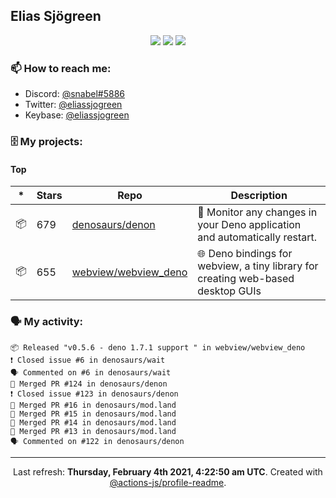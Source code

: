 ## Elias Sjögreen

<p align="center">
  <img src="https://img.shields.io/badge/🎂-dec. 2003-success" />
  <img src="https://img.shields.io/badge/🌎-Stockholm-informational" />
  <img src="https://img.shields.io/badge/👦-He/Him-informational" />
</p>

### 📫 How to reach me:

- Discord: [@snabel#5886](https://discord.com/users/267978757799673866)
- Twitter: [@eliassjogreen](https://twitter.com/eliassjogreen)
- Keybase: [@eliassjogreen](https://keybase.io/eliassjogreen)

### 🗄 My projects:

#### Top
|*|Stars|Repo|Description|
|---|---|---|---|
| 📦 | 679 | [denosaurs/denon](https://github.com/denosaurs/denon) | 👀 Monitor any changes in your Deno application and automatically restart. |
| 📦 | 655 | [webview/webview_deno](https://github.com/webview/webview_deno) | 🌐 Deno bindings for webview, a tiny library for creating web-based desktop GUIs |

### 🗣 My activity:

```
📦 Released "v0.5.6 - deno 1.7.1 support " in webview/webview_deno
❗️ Closed issue #6 in denosaurs/wait
🗣 Commented on #6 in denosaurs/wait
🎉 Merged PR #124 in denosaurs/denon
❗️ Closed issue #123 in denosaurs/denon
🎉 Merged PR #16 in denosaurs/mod.land
🎉 Merged PR #15 in denosaurs/mod.land
🎉 Merged PR #14 in denosaurs/mod.land
🎉 Merged PR #13 in denosaurs/mod.land
🗣 Commented on #122 in denosaurs/denon
```

------------
<p align="center">Last refresh: <b>Thursday, February 4th 2021, 4:22:50 am UTC</b>. Created with <a href=https://github.com/marketplace/actions/profile-readme>@actions-js/profile-readme</a>.</p>
